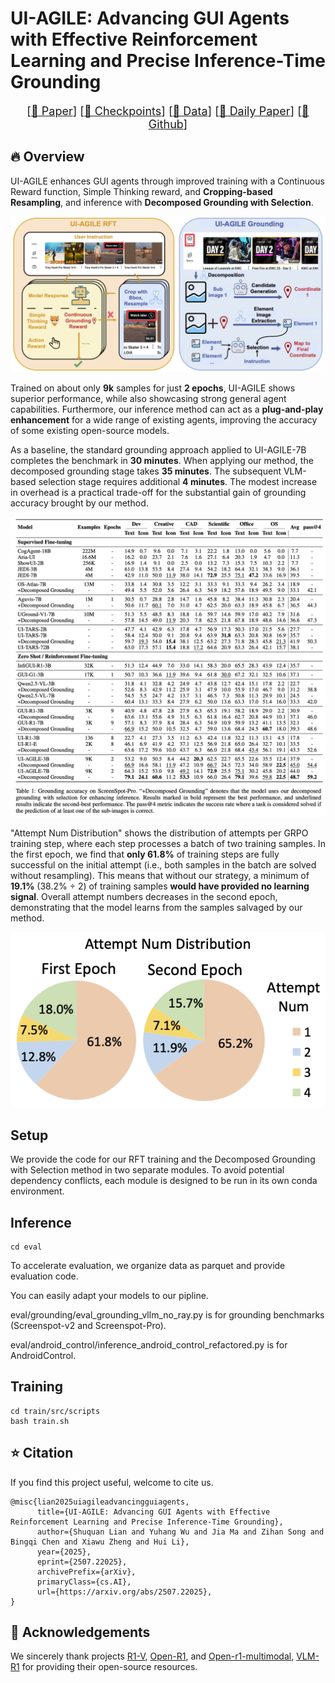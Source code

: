 # UI-AGILE: Advancing GUI Agents with Effective Reinforcement Learning and Precise Inference-Time Grounding

<font size=4><div align='center' > [[📖 Paper](https://arxiv.org/abs/2507.22025)] [[🤗 Checkpoints](https://huggingface.co/KDEGroup/UI-AGILE)] [[🤗 Data](https://huggingface.co/KDEGroup/UI-AGILE-Data)] [[🤗 Daily Paper](https://huggingface.co/papers/2507.22025)] [[🚀 Github](https://github.com/KDEGroup/UI-AGILE)]</div></font>

## 🔥 Overview

UI-AGILE enhances GUI agents through improved training with a Continuous Reward function, Simple Thinking reward, and **Cropping-based Resampling**, and inference with **Decomposed Grounding with Selection**.
  
<img src="assets/UI-Crop-V1.drawio.png" alt="Logo" >


Trained on about only **9k** samples for just **2 epochs**, UI-AGILE shows superior performance, while also showcasing strong general agent capabilities. Furthermore, our inference method can act as a **plug-and-play enhancement** for a wide range of existing agents, improving the accuracy of some existing open-source models.





As a baseline, the standard grounding approach applied to UI-AGILE-7B completes the benchmark in **30 minutes**. When applying our method, the decomposed grounding stage takes **35 minutes**. The subsequent VLM-based selection stage requires additional **4 minutes**. The modest increase in overhead is a practical trade-off for the substantial gain of grounding accuracy brought by our method.


<img src="assets/ScreenSpot-Pro.png" alt="Logo" >







"Attempt Num Distribution" shows the distribution of attempts per GRPO training step, where each step processes a batch of two training samples. In the first epoch, we find that **only 61.8%** of training steps are fully successful on the initial attempt (i.e., both samples in the batch are solved without resampling). This means that without our strategy, a minimum of **19.1%** (38.2% ÷ 2) of training samples **would have provided no learning signal**. Overall attempt numbers decreases in the second epoch, demonstrating that the model learns from the samples salvaged by our method.



<img src="assets/attempt_num_ratio.png" alt="Logo" >



## Setup

We provide the code for our RFT training and the Decomposed Grounding with Selection method in two separate modules. To avoid potential dependency conflicts, each module is designed to be run in its own conda environment.





## Inference

```shell
cd eval
```

To accelerate evaluation, we organize data as parquet and provide evaluation code.

You can easily adapt your models to our pipline.

eval/grounding/eval_grounding_vllm_no_ray.py is for grounding benchmarks (Screenspot-v2 and Screenspot-Pro).

eval/android_control/inference_android_control_refactored.py is for AndroidControl.



## Training

```shell
cd train/src/scripts
bash train.sh
```



## ⭐️ Citation

If you find this project useful, welcome to cite us.

```bit
@misc{lian2025uiagileadvancingguiagents,
      title={UI-AGILE: Advancing GUI Agents with Effective Reinforcement Learning and Precise Inference-Time Grounding}, 
      author={Shuquan Lian and Yuhang Wu and Jia Ma and Zihan Song and Bingqi Chen and Xiawu Zheng and Hui Li},
      year={2025},
      eprint={2507.22025},
      archivePrefix={arXiv},
      primaryClass={cs.AI},
      url={https://arxiv.org/abs/2507.22025}, 
}
```



## 🤝 Acknowledgements

We sincerely thank projects [R1-V](https://github.com/Deep-Agent/R1-V), [Open-R1](https://github.com/huggingface/open-r1), and [Open-r1-multimodal](https://github.com/EvolvingLMMs-Lab/open-r1-multimodal), [VLM-R1](https://github.com/om-ai-lab/VLM-R1) for providing their open-source resources.
